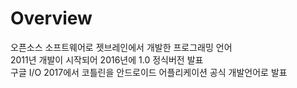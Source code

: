 
# Overview

오픈소스 소프트웨어로 젯브레인에서 개발한 프로그래밍 언어   
2011년 개발이 시작되어 2016년에 1.0 정식버전 발표     
구글 I/O 2017에서 코틀린을 안드로이드 어플리케이션 공식 개발언어로 발표    
